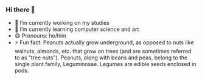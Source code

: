### Hi there 👋

- 🔭 I’m currently working on my studies
- 🌱 I’m currently learning computer science and art
- 😄 Pronouns: he/him
- ⚡ Fun fact: Peanuts actually grow underground, as opposed to nuts like walnuts, almonds, etc. that grow on trees (and are sometimes referred to as "tree nuts"). Peanuts, along with beans and peas, belong to the single plant family, Leguminosae. Legumes are edible seeds enclosed in pods.

